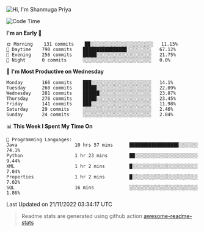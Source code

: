 ![Hi, I'm Shanmuga Priya](https://user-images.githubusercontent.com/11372997/129910864-2785432b-adea-4e52-92eb-f9290c766e28.gif)

<!--START_SECTION:waka-->
![Code Time](http://img.shields.io/badge/Code%20Time-986%20hrs%2031%20mins-blue)

**I'm an Early 🐤** 

```text
🌞 Morning    131 commits    ██░░░░░░░░░░░░░░░░░░░░░░░   11.13% 
🌆 Daytime    790 commits    ████████████████░░░░░░░░░   67.12% 
🌃 Evening    256 commits    █████░░░░░░░░░░░░░░░░░░░░   21.75% 
🌙 Night      0 commits      ░░░░░░░░░░░░░░░░░░░░░░░░░   0.0%

```
📅 **I'm Most Productive on Wednesday** 

```text
Monday       166 commits    ███░░░░░░░░░░░░░░░░░░░░░░   14.1% 
Tuesday      260 commits    █████░░░░░░░░░░░░░░░░░░░░   22.09% 
Wednesday    281 commits    ██████░░░░░░░░░░░░░░░░░░░   23.87% 
Thursday     276 commits    █████░░░░░░░░░░░░░░░░░░░░   23.45% 
Friday       141 commits    ███░░░░░░░░░░░░░░░░░░░░░░   11.98% 
Saturday     29 commits     ░░░░░░░░░░░░░░░░░░░░░░░░░   2.46% 
Sunday       24 commits     ░░░░░░░░░░░░░░░░░░░░░░░░░   2.04%

```


📊 **This Week I Spent My Time On** 

```text
💬 Programming Languages: 
Java                     10 hrs 57 mins      ██████████████████░░░░░░░   74.1% 
Python                   1 hr 23 mins        ██░░░░░░░░░░░░░░░░░░░░░░░   9.44% 
XML                      1 hr 2 mins         █░░░░░░░░░░░░░░░░░░░░░░░░   7.04% 
Properties               1 hr 2 mins         █░░░░░░░░░░░░░░░░░░░░░░░░   7.02% 
SQL                      16 mins             ░░░░░░░░░░░░░░░░░░░░░░░░░   1.86%

```


 Last Updated on 21/11/2022 03:34:17 UTC
<!--END_SECTION:waka-->
> Readme stats are generated using github action [awesome-readme-stats](https://github.com/anmol098/waka-readme-stats)
<!--
**Shanmugapriya03/Shanmugapriya03** is a ✨ _special_ ✨ repository because its `README.md` (this file) appears on your GitHub profile.

Here are some ideas to get you started:

- 🔭 I’m currently working on ...
- 🌱 I’m currently learning ...
- 👯 I’m looking to collaborate on ...
- 🤔 I’m looking for help with ...
- 💬 Ask me about ...
- 📫 How to reach me: ...
- 😄 Pronouns: ...
- ⚡ Fun fact: ...
-->
